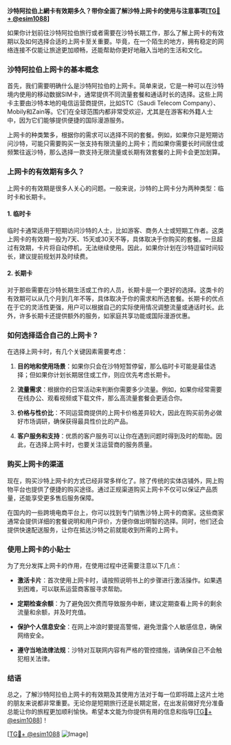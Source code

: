 **沙特阿拉伯上網卡有效期多久？带你全面了解沙特上网卡的使用与注意事项[[TG💪+ @esim1088](https://t.me/s/esim1088)]**

如果你计划前往沙特阿拉伯旅行或者需要在沙特长期工作，那么了解上网卡的有效期以及如何选择合适的上网卡至关重要。毕竟，在一个陌生的地方，拥有稳定的网络连接不仅能让旅途更加顺畅，还能帮助你更好地融入当地的生活和文化。

### 沙特阿拉伯上网卡的基本概念

首先，我们需要明确什么是沙特阿拉伯的上网卡。简单来说，它是一种可以在沙特境内使用的移动数据SIM卡，通常提供不同流量套餐和通话时长的选择。这些上网卡主要由沙特本地的电信运营商提供，比如STC（Saudi Telecom Company）、Mobily和Zain等。它们在全球范围内都非常受欢迎，尤其是在游客和外籍人士中，因为它们能够提供便捷的国际漫游服务。

上网卡的种类繁多，根据你的需求可以选择不同的套餐。例如，如果你只是短期访问沙特，可能只需要购买一张支持有限流量的上网卡；而如果你需要长时间居住或频繁往返沙特，那么选择一款支持无限流量或长期有效套餐的上网卡会更加划算。

### 上网卡的有效期有多久？

上网卡的有效期是很多人关心的问题。一般来说，沙特的上网卡分为两种类型：临时卡和长期卡。

#### 1. 临时卡
临时卡通常适用于短期访问沙特的人士，比如游客、商务人士或短期工作者。这类上网卡的有效期一般为7天、15天或30天不等，具体取决于你购买的套餐。一旦超过有效期，卡片将自动停机，无法继续使用。因此，如果你计划在沙特逗留时间较长，建议提前规划并及时续费。

#### 2. 长期卡
对于那些需要在沙特长期生活或工作的人员，长期卡是一个更好的选择。这类卡的有效期可以从几个月到几年不等，具体取决于你的需求和所选套餐。长期卡的优点在于它的灵活性更强，用户可以根据自己的实际使用情况调整流量或通话时长。此外，许多长期卡还提供额外的服务，如家庭共享功能或国际漫游优惠。

### 如何选择适合自己的上网卡？

在选择上网卡时，有几个关键因素需要考虑：

1. **目的地和使用场景**：如果你只会在沙特短暂停留，那么临时卡可能是最佳选择；但如果你计划长期居住或工作，则应优先考虑长期卡。
   
2. **流量需求**：根据你的日常活动来判断你需要多少流量。例如，如果你经常需要在线办公、观看视频或下载文件，那么高流量套餐会更适合你。

3. **价格与性价比**：不同运营商提供的上网卡价格差异较大，因此在购买前务必做好市场调研，确保获得最具性价比的产品。

4. **客户服务和支持**：优质的客户服务可以让你在遇到问题时得到及时的帮助。因此，在选择上网卡时，也要关注运营商的服务质量。

### 购买上网卡的渠道

现在，购买沙特上网卡的方式已经非常多样化了。除了传统的实体店铺外，网上购物平台也提供了便捷的购买途径。通过正规渠道购买上网卡不仅可以保证产品质量，还能享受更多售后服务保障。

在国内的一些跨境电商平台上，你可以找到专门销售沙特上网卡的商家。这些商家通常会提供详细的套餐说明和用户评价，方便你做出明智的选择。同时，他们还会提供快速配送服务，让你在抵达沙特之前就能收到所需的上网卡。

### 使用上网卡的小贴士

为了充分发挥上网卡的作用，在使用过程中还需要注意以下几点：

- **激活卡片**：首次使用上网卡时，请按照说明书上的步骤进行激活操作。如果遇到困难，可以联系运营商客服寻求帮助。
  
- **定期检查余额**：为了避免因欠费而导致服务中断，建议定期查看上网卡的剩余流量和余额，并及时充值。

- **保护个人信息安全**：在网上冲浪时要提高警惕，避免泄露个人敏感信息，确保网络安全。

- **遵守当地法律法规**：沙特对互联网内容有严格的管控措施，请确保自己不会触犯相关法律。

### 结语

总之，了解沙特阿拉伯上网卡的有效期及其使用方法对于每一位即将踏上这片土地的朋友来说都非常重要。无论你是短期旅行还是长期定居，在出发前做好充分准备总能让你的旅程更加顺利愉快。希望本文能为你提供有用的信息和指导[[TG💪+ @esim1088](https://t.me/s/esim1088)]！

[[TG💪+ @esim1088](https://t.me/s/esim1088) ![Image](https://i.postimg.cc/4NQfJmqS/Snipaste-2025-05-13-00-14-12.png)]